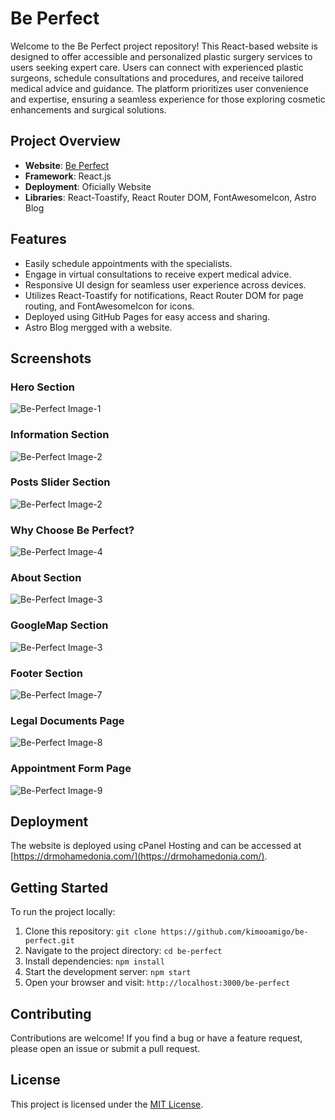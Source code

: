 # Be Perfect

Welcome to the Be Perfect project repository! This React-based website is designed to offer accessible and personalized plastic surgery services to users seeking expert care. Users can connect with experienced plastic surgeons, schedule consultations and procedures, and receive tailored medical advice and guidance. The platform prioritizes user convenience and expertise, ensuring a seamless experience for those exploring cosmetic enhancements and surgical solutions.

## Project Overview

- **Website**: [Be Perfect](https://drmohamedonia.com/ "Be Perfect")
- **Framework**: React.js
- **Deployment**: Oficially Website
- **Libraries**: React-Toastify, React Router DOM, FontAwesomeIcon, Astro Blog

## Features

- Easily schedule appointments with the specialists.
- Engage in virtual consultations to receive expert medical advice.
- Responsive UI design for seamless user experience across devices.
- Utilizes React-Toastify for notifications, React Router DOM for page routing, and FontAwesomeIcon for icons.
- Deployed using GitHub Pages for easy access and sharing.
- Astro Blog mergged with a website.

## Screenshots

### Hero Section

![Be-Perfect Image-1](https://i.postimg.cc/mkVZtprP/screencapture-drmohamedonia-2024-04-20-21-54-47-1.png)

### Information Section

![Be-Perfect Image-2](https://i.postimg.cc/VkJskRPN/screencapture-drmohamedonia-2024-04-20-21-54-47-2.png)

### Posts Slider Section

![Be-Perfect Image-2](https://i.postimg.cc/xC3n4pM6/screencapture-drmohamedonia-2024-04-20-21-54-47-3.png)

### Why Choose Be Perfect?

![Be-Perfect Image-4](https://i.postimg.cc/RZ5pWSjn/screencapture-drmohamedonia-2024-04-20-21-54-47-4.png)

### About Section

![Be-Perfect Image-3](https://i.postimg.cc/SssDBJzH/screencapture-drmohamedonia-2024-04-20-21-54-47-5.png)

### GoogleMap Section

![Be-Perfect Image-3](https://i.postimg.cc/xdsWNrGD/screencapture-drmohamedonia-2024-04-20-21-54-47-6.png)

### Footer Section

![Be-Perfect Image-7](https://i.postimg.cc/sxW8Lvks/screencapture-drmohamedonia-2024-04-20-21-54-47-7.png)

### Legal Documents Page

![Be-Perfect Image-8](https://i.postimg.cc/0NrV3zSF/screencapture-drmohamedonia-legal-2024-04-20-22-16-09.png)

### Appointment Form Page

![Be-Perfect Image-9](https://i.postimg.cc/Ss2tXnNC/screencapture-drmohamedonia-appointment-2024-04-20-22-14-19.png)

## Deployment

The website is deployed using cPanel Hosting and can be accessed at [https://drmohamedonia.com/](https://drmohamedonia.com/).

## Getting Started

To run the project locally:

1. Clone this repository: `git clone https://github.com/kimooamigo/be-perfect.git`
2. Navigate to the project directory: `cd be-perfect`
3. Install dependencies: `npm install`
4. Start the development server: `npm start`
5. Open your browser and visit: `http://localhost:3000/be-perfect`

## Contributing

Contributions are welcome! If you find a bug or have a feature request, please open an issue or submit a pull request.

## License

This project is licensed under the [MIT License](./LICENSE "Project LICENSE").
